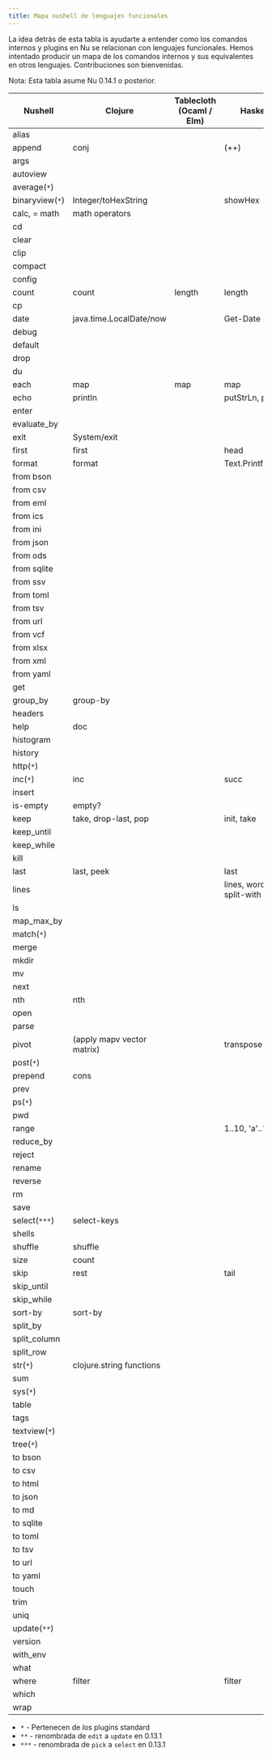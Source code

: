 ```yaml
---
title: Mapa nushell de lenguajes funcionales
---
```


La idea detrás de esta tabla is ayudarte a entender como los comandos internos y plugins en Nu se relacionan con lenguajes funcionales. Hemos intentado producir un mapa de los comandos internos y sus equivalentes en otros lenguajes. Contribuciones son bienvenidas.

Nota: Esta tabla asume Nu 0.14.1 o posterior.

| Nushell         | Clojure                    | Tablecloth (Ocaml / Elm) | Haskell                  |     |
| --------------- | -------------------------- | ------------------------ | ------------------------ | --- |
| alias           |                            |                          |                          |     |
| append          | conj                       |                          | (++)                     |     |
| args            |                            |                          |                          |     |
| autoview        |                            |                          |                          |     |
| average(`*`)    |                            |                          |                          |     |
| binaryview(`*`) | Integer/toHexString        |                          | showHex                  |     |
| calc, = math    | math operators             |                          |                          |     |
| cd              |                            |                          |                          |     |
| clear           |                            |                          |                          |     |
| clip            |                            |                          |                          |     |
| compact         |                            |                          |                          |     |
| config          |                            |                          |                          |     |
| count           | count                      | length                   | length                   |     |
| cp              |                            |                          |                          |     |
| date            | java.time.LocalDate/now    |                          | Get-Date                 |     |
| debug           |                            |                          |                          |     |
| default         |                            |                          |                          |     |
| drop            |                            |                          |                          |     |
| du              |                            |                          |                          |     |
| each            | map                        | map                      | map                      |     |
| echo            | println                    |                          | putStrLn, print          |     |
| enter           |                            |                          |                          |     |
| evaluate_by     |                            |                          |                          |     |
| exit            | System/exit                |                          |                          |     |
| first           | first                      |                          | head                     |     |
| format          | format                     |                          | Text.Printf.printf       |     |
| from bson       |                            |                          |                          |     |
| from csv        |                            |                          |                          |     |
| from eml        |                            |                          |                          |     |
| from ics        |                            |                          |                          |     |
| from ini        |                            |                          |                          |     |
| from json       |                            |                          |                          |     |
| from ods        |                            |                          |                          |     |
| from sqlite     |                            |                          |                          |     |
| from ssv        |                            |                          |                          |     |
| from toml       |                            |                          |                          |     |
| from tsv        |                            |                          |                          |     |
| from url        |                            |                          |                          |     |
| from vcf        |                            |                          |                          |     |
| from xlsx       |                            |                          |                          |     |
| from xml        |                            |                          |                          |     |
| from yaml       |                            |                          |                          |     |
| get             |                            |                          |                          |     |
| group_by        | group-by                   |                          |                          |     |
| headers         |                            |                          |                          |     |
| help            | doc                        |                          |                          |     |
| histogram       |                            |                          |                          |     |
| history         |                            |                          |                          |     |
| http(`*`)       |                            |                          |                          |     |
| inc(`*`)        | inc                        |                          | succ                     |     |
| insert          |                            |                          |                          |     |
| is-empty        | empty?                     |                          |                          |     |
| keep            | take, drop-last, pop       |                          | init, take               |     |
| keep_until      |                            |                          |                          |     |
| keep_while      |                            |                          |                          |     |
| kill            |                            |                          |                          |     |
| last            | last, peek                 |                          | last                     |     |
| lines           |                            |                          | lines, words, split-with |     |
| ls              |                            |                          |                          |     |
| map_max_by      |                            |                          |                          |     |
| match(`*`)      |                            |                          |                          |     |
| merge           |                            |                          |                          |     |
| mkdir           |                            |                          |                          |     |
| mv              |                            |                          |                          |     |
| next            |                            |                          |                          |     |
| nth             | nth                        |                          |                          |     |
| open            |                            |                          |                          |     |
| parse           |                            |                          |                          |     |
| pivot           | (apply mapv vector matrix) |                          | transpose                |     |
| post(`*`)       |                            |                          |                          |     |
| prepend         | cons                       |                          |                          |     |
| prev            |                            |                          |                          |     |
| ps(`*`)         |                            |                          |                          |     |
| pwd             |                            |                          |                          |     |
| range           |                            |                          | 1..10, 'a'..'f'          |     |
| reduce_by       |                            |                          |                          |     |
| reject          |                            |                          |                          |     |
| rename          |                            |                          |                          |     |
| reverse         |                            |                          |                          |     |
| rm              |                            |                          |                          |     |
| save            |                            |                          |                          |     |
| select(`***`)   | select-keys                |                          |                          |     |
| shells          |                            |                          |                          |     |
| shuffle         | shuffle                    |                          |                          |     |
| size            | count                      |                          |                          |     |
| skip            | rest                       |                          | tail                     |     |
| skip_until      |                            |                          |                          |     |
| skip_while      |                            |                          |                          |     |
| sort-by         | sort-by                    |                          |                          |     |
| split_by        |                            |                          |                          |     |
| split_column    |                            |                          |                          |     |
| split_row       |                            |                          |                          |     |
| str(`*`)        | clojure.string functions   |                          |                          |     |
| sum             |                            |                          |                          |     |
| sys(`*`)        |                            |                          |                          |     |
| table           |                            |                          |                          |     |
| tags            |                            |                          |                          |     |
| textview(`*`)   |                            |                          |                          |     |
| tree(`*`)       |                            |                          |                          |     |
| to bson         |                            |                          |                          |     |
| to csv          |                            |                          |                          |     |
| to html         |                            |                          |                          |     |
| to json         |                            |                          |                          |     |
| to md           |                            |                          |                          |     |
| to sqlite       |                            |                          |                          |     |
| to toml         |                            |                          |                          |     |
| to tsv          |                            |                          |                          |     |
| to url          |                            |                          |                          |     |
| to yaml         |                            |                          |                          |     |
| touch           |                            |                          |                          |     |
| trim            |                            |                          |                          |     |
| uniq            |                            |                          |                          |     |
| update(`**`)    |                            |                          |                          |     |
| version         |                            |                          |                          |     |
| with_env        |                            |                          |                          |     |
| what            |                            |                          |                          |     |
| where           | filter                     |                          | filter                   |     |
| which           |                            |                          |                          |     |
| wrap            |                            |                          |                          |     |

- `*` - Pertenecen de los plugins standard
- `**` - renombrada de `edit` a `update` en 0.13.1
- `***` - renombrada de `pick` a `select` en 0.13.1

